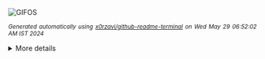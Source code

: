 <div align="justify">
<picture>
    <source media="(prefers-color-scheme: dark)" srcset="https://i.ibb.co/R07Gvc1/output-gif.gif">
    <source media="(prefers-color-scheme: light)" srcset="https://i.ibb.co/R07Gvc1/output-gif.gif">
    <img alt="GIFOS" src="https://i.ibb.co/R07Gvc1/output-gif.gif">
</picture>

<sub><i>Generated automatically using [x0rzavi/github-readme-terminal](https://github.com/x0rzavi/github-readme-terminal) on Wed May 29 06:52:02 AM IST 2024</i></sub>

<details>
<summary>More details</summary>

</details>
</div>

<!-- Image deletion URL: https://ibb.co/k8MVHXp/56adde8a9016a74156f65c1441e26fa4 -->